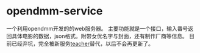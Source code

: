 # opendmm-service
一个利用opendmm开发的的web服务器。
主要功能就是一个接口，输入番号返回具体电影的数据，json格式。附带女优名字与封面，还有制作厂商等信息。
目前已经弃坑，完全被新服务[teacher](https://github.com/GeorgeYuen/teacher)替代，以后不会再更新了。
